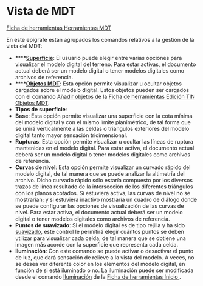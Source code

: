 # Vista de MDT

[Ficha de herramientas Herramientas MDT](./)

En este epígrafe están agrupados los comandos relativos a la gestión de la vista del MDT:

* \*\*\*\*[**Superficie**](../../herramientas-de-visualizacion/vista-de-superficie-de-mdt.md): El usuario puede elegir entre varias opciones para visualizar el modelo digital del terreno. Para estar activas, el documento actual deberá ser un modelo digital o tener modelos digitales como archivos de referencia.
* \*\*\*\*[**Objetos MDT**](../../herramientas-de-visualizacion/encender-apagar-objetos-del-mdt.md): Esta opción permite visualizar u ocultar objetos cargados sobre el modelo digital. Estos objetos pueden ser cargados con el comando [Añadir objetos ](../../herramientas-de-edicion-de-la-triangulacion/poner-cubiertas.md)de la [Ficha de herramientas Edición TIN Objetos MDT](../ficha-de-herramientas-edicion-tin/objetos-mdt.md).
* **Tipos de superficie**:
* **Base**: Esta opción permite visualizar una superficie con la cota mínima del modelo digital y con el mismo límite planimétrico, de tal forma que se unirá verticalmente a las celdas o triángulos exteriores del modelo digital tanto mayor sensación tridimensional.
* **Rupturas**: Esta opción permite visualizar u ocultar las líneas de ruptura mantenidas en el modelo digital. Para estar activa, el documento actual deberá ser un modelo digital o tener modelos digitales como archivos de referencia.
* **Curvas de nivel**: Esta opción permite visualizar un curvado rápido del modelo digital, de tal manera que se puede analizar la altimetría del archivo. Dicho curvado rápido sólo estaría compuesto por los diversos trazos de línea resultado de la intersección de los diferentes triángulos con los planos acotados. Si estuviera activa, las curvas de nivel no se mostrarían; y si estuviera inactivo mostraría un cuadro de diálogo donde se puede configurar las opciones de visualización de las curvas de nivel. Para estar activa, el documento actual deberá ser un modelo digital o tener modelos digitales como archivos de referencia.
* **Puntos de suavizado**: Si el modelo digital es de tipo rejilla y ha sido [suavizado](../../untitled-289/suavizado.md), este control le permitirá elegir cuántos puntos se deben utilizar para visualizar cada celda, de tal manera que se obtiene una imagen más acorde con la superficie que representa cada celda.
* **Iluminación**: Con este comando se puede activar o desactivar el punto de luz, que dará sensación de relieve a la vista del modelo. A veces, no se desea ver diferente color en los elementos del modelo digital, en función de si está iluminado o no. La iluminación puede ser modificada desde el comando [Iluminación](../../herramientas-de-visualizacion/propiedades-de-iluminacion.md) de la [Ficha de herramientas Inicio ](../ficha-de-herramientas-inicio/).

